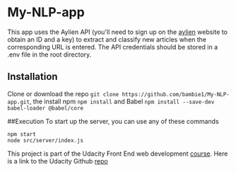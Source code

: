 ﻿# My-NLP-app
This app uses the Aylien API (you'll need to sign up on the [aylien](https://developer.aylien.com/signup) website to obtain an ID and a key) to extract and classify new articles when the corresponding URL is entered. The API credentials should be stored in a .env file in the root directory.

## Installation
Clone or download the repo `git clone https://github.com/bambie1/My-NLP-app.git`, the install npm `npm install` and Babel `npm install --save-dev babel-loader @babel/core`

##Execution
To start up the server, you can use any of these commands
```
npm start
node src/server/index.js
```

This project is part of the Udacity Front End web development [course](https://www.udacity.com/course/front-end-web-developer-nanodegree--nd0011). 
Here is a link to the Udacity Github [repo](https://github.com/udacity/fend/tree/refresh-2019/projects/evaluate-news-nlp)





